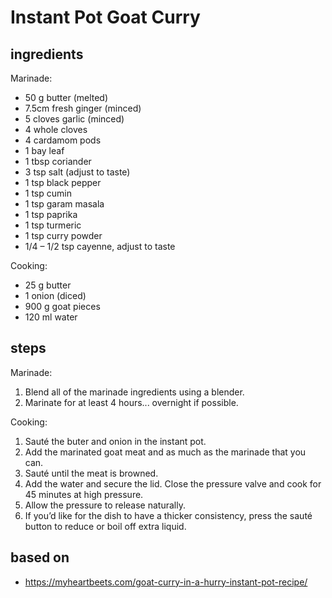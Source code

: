 # Instant Pot Goat Curry

## ingredients

Marinade:

- 50 g butter (melted)
- 7.5cm fresh ginger (minced)
- 5 cloves garlic (minced)
- 4 whole cloves
- 4 cardamom pods
- 1 bay leaf
- 1 tbsp coriander
- 3 tsp salt (adjust to taste)
- 1 tsp black pepper
- 1 tsp cumin
- 1 tsp garam masala
- 1 tsp paprika
- 1 tsp turmeric
- 1 tsp curry powder
- 1/4 – 1/2 tsp cayenne, adjust to taste

Cooking:

- 25 g butter
- 1 onion (diced)
- 900 g goat pieces
- 120 ml water

## steps

Marinade:

1. Blend all of the marinade ingredients using a blender.
2. Marinate for at least 4 hours... overnight if possible.

Cooking:

1. Sauté the buter and onion in the instant pot.
2. Add the marinated goat meat and as much as the marinade that you can.
3. Sauté until the meat is browned.
4. Add the water and secure the lid. Close the pressure valve and cook for 45 minutes at high pressure.
4. Allow the pressure to release naturally.
5. If you’d like for the dish to have a thicker consistency, press the sauté button to reduce or boil off extra liquid.

## based on

- https://myheartbeets.com/goat-curry-in-a-hurry-instant-pot-recipe/
